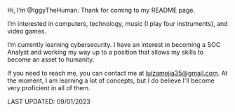Hi, I’m @IggyTheHuman. Thank for coming to my README page.

I’m interested in computers, technology, music (I play four instruments), and video games.
  
I’m currently learning cybersecurity. I have an interest in becoming a SOC Analyst and working my way up to a position that allows my skills to become an asset to humanity.
  
If you need to reach me, you can contact me at luizamejia35@gmail.com. At the moment, I am learning a lot of concepts, but I do believe I'll become very proficient in all of them. 

LAST UPDATED:
09/01/2023

<!---
IggyTheHuman/IggyTheHuman is a ✨ special ✨ repository because its `README.md` (this file) appears on your GitHub profile.
You can click the Preview link to take a look at your changes.
--->
